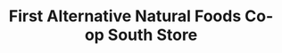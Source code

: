 ---
title: "First Alternative Natural Foods Co-op South Store"
url: /corvallis/first-alternative-natural-foods-co-op-south-store/
shop: Gemüse & Obst
---